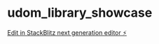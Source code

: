 # udom_library_showcase

[Edit in StackBlitz next generation editor ⚡️](https://stackblitz.com/~/github.com/ElipidiusPaul/udom_library_showcase)
